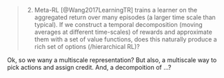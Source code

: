 > 2. Meta-RL [@Wang2017LearningTR] trains a learner on the aggregated return over many episodes (a larger time scale than typical). If we construct a temporal decomposition (moving averages at different time-scales) of rewards and approximate them with a set of value functions, does this naturally produce a rich set of options (/hierarchical RL)?

Ok, so we wany a multiscale representation?
But also, a multiscale way to pick actions and assign credit.
And, a decompoition of ...?
